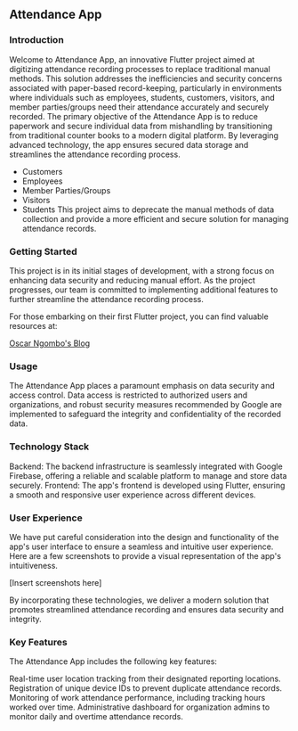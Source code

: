 ## **Attendance App**
### **Introduction**
Welcome to Attendance App, an innovative Flutter project aimed at digitizing attendance recording processes to replace traditional manual methods. This solution addresses the inefficiencies and security concerns associated with paper-based record-keeping, particularly in environments where individuals such as employees, students, customers, visitors, and member parties/groups need their attendance accurately and securely recorded.
The primary objective of the Attendance App is to reduce paperwork and secure individual data from mishandling by transitioning from traditional counter books to a modern digital platform. By leveraging advanced technology, the app ensures secured data storage and streamlines the attendance recording process.
* Customers
* Employees
* Member Parties/Groups
* Visitors
* Students
This project aims to deprecate the manual methods of data collection and provide a more efficient and secure solution for managing attendance records.

### **Getting Started**
This project is in its initial stages of development, with a strong focus on enhancing data security and reducing manual effort. As the project progresses, our team is committed to implementing additional features to further streamline the attendance recording process.

For those embarking on their first Flutter project, you can find valuable resources at:

[Oscar Ngombo's Blog](https://oscarngombo.com)

### **Usage**
The Attendance App places a paramount emphasis on data security and access control. Data access is restricted to authorized users and organizations, and robust security measures recommended by Google are implemented to safeguard the integrity and confidentiality of the recorded data.

### **Technology Stack**
Backend: The backend infrastructure is seamlessly integrated with Google Firebase, offering a reliable and scalable platform to manage and store data securely.
Frontend: The app's frontend is developed using Flutter, ensuring a smooth and responsive user experience across different devices.

### **User Experience**
We have put careful consideration into the design and functionality of the app's user interface to ensure a seamless and intuitive user experience. Here are a few screenshots to provide a visual representation of the app's intuitiveness.

[Insert screenshots here]

By incorporating these technologies, we deliver a modern solution that promotes streamlined attendance recording and ensures data security and integrity.

### **Key Features**
The Attendance App includes the following key features:

Real-time user location tracking from their designated reporting locations.
Registration of unique device IDs to prevent duplicate attendance records.
Monitoring of work attendance performance, including tracking hours worked over time.
Administrative dashboard for organization admins to monitor daily and overtime attendance records.